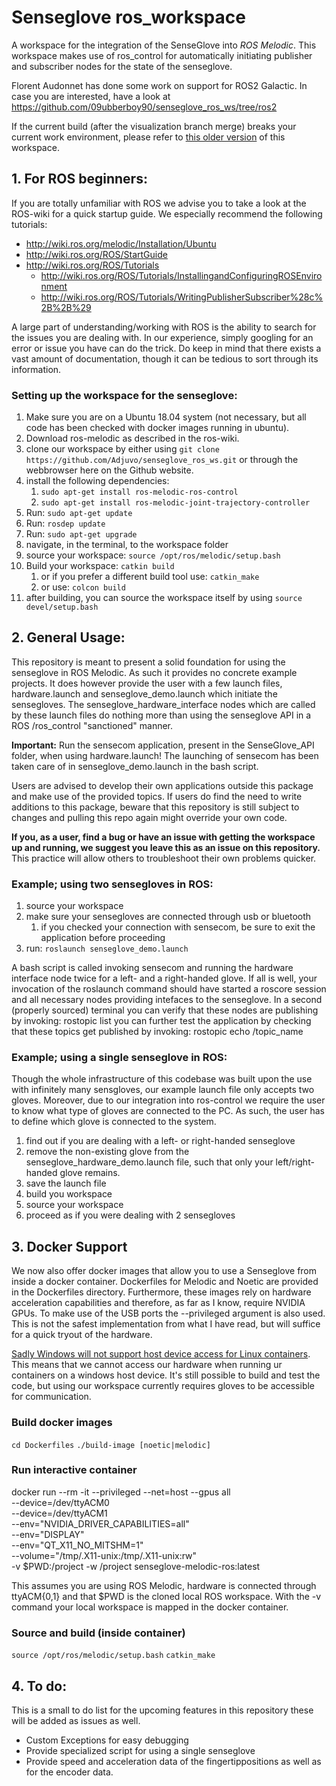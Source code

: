 # Senseglove ros_workspace
A workspace for the integration of the SenseGlove into _ROS Melodic_.
This workspace makes use of ros_control for automatically initiating publisher and subscriber nodes for the state of the senseglove.

Florent Audonnet has done some work on support for ROS2 Galactic. In case you are interested, have a look at https://github.com/09ubberboy90/senseglove_ros_ws/tree/ros2

If the current build (after the visualization branch merge) breaks your current work environment, please refer to [this older version](https://github.com/Adjuvo/senseglove_ros_ws/commit/f0126b165fc865e1ce0be19db2f68bf725c221da) of this workspace. 


## 1. For ROS beginners: ##
If you are totally unfamiliar with ROS we advise you to take a look at the ROS-wiki for a quick startup guide.
We especially recommend the following tutorials:
* http://wiki.ros.org/melodic/Installation/Ubuntu
* http://wiki.ros.org/ROS/StartGuide
* http://wiki.ros.org/ROS/Tutorials
    * http://wiki.ros.org/ROS/Tutorials/InstallingandConfiguringROSEnvironment
    * http://wiki.ros.org/ROS/Tutorials/WritingPublisherSubscriber%28c%2B%2B%29

A large part of understanding/working with ROS is the ability to search for the issues you are dealing with.
In our experience, simply googling for an error or issue you have can do the trick. Do keep in mind that there exists a
vast amount of documentation, though it can be tedious to sort through its information.

### Setting up the workspace for the senseglove: ###
1. Make sure you are on a Ubuntu 18.04 system (not necessary, but all code has been checked with docker images running in ubuntu).
2. Download ros-melodic as described in the ros-wiki.
3. clone our workspace by either using `git clone https://github.com/Adjuvo/senseglove_ros_ws.git` or through the webbrowser here on the Github website.
4. install the following dependencies:
    1. `sudo apt-get install ros-melodic-ros-control`
    2. `sudo apt-get install ros-melodic-joint-trajectory-controller`
5. Run: `sudo apt-get update`
6. Run: `rosdep update`
7. Run: `sudo apt-get upgrade`
8. navigate, in the terminal, to the workspace folder
9. source your workspace: `source /opt/ros/melodic/setup.bash`
10. Build your workspace: `catkin build`
    1. or if you prefer a different build tool use: `catkin_make`
    2. or use: `colcon build`
11. after building, you can source the workspace itself by using `source devel/setup.bash`

## 2. General Usage: ##
This repository is meant to present a solid foundation for using the senseglove in ROS Melodic. As such it provides no
concrete example projects. It does however provide the user with a few launch files, hardware.launch and senseglove_demo.launch
which initiate the sensegloves.
The senseglove_hardware_interface nodes which are called by these launch files do nothing more than using the senseglove API
in a ROS /ros_control "sanctioned" manner.

__Important:__ Run the sensecom application, present in the SenseGlove_API folder, when using hardware.launch! The launching of sensecom
has been taken care of in senseglove_demo.launch in the bash script.

Users are advised to develop their own applications outside this package and make use of the provided topics. If users do find the need to 
write additions to this package, beware that this repository is still subject to changes and pulling this repo again might override your own code.

**If you, as a user, find a bug or have an issue with getting the workspace up and running, we suggest you leave this as an issue on this repository.**
This practice will allow others to troubleshoot their own problems quicker.

### Example; using two sensegloves in ROS: ###
1. source your workspace
2. make sure your sensegloves are connected through usb or bluetooth
    1. if you checked your connection with sensecom, be sure to exit the application before proceeding
3. run: `roslaunch senseglove_demo.launch`

A bash script is called invoking sensecom and running the hardware interface node twice for a left- and a right-handed glove.
If all is well, your invocation of the roslaunch command should have started a roscore session and all necessary nodes providing intefaces to the senseglove.
In a second (properly sourced) terminal you can verify that these nodes are publishing by invoking: rostopic list
you can further test the application by checking that these topics get published by invoking: rostopic echo /topic_name

### Example; using a single senseglove in ROS: ###
Though the whole infrastructure of this codebase was built upon the use with infinitely many sensgloves, our example launch file only accepts two gloves.
Moreover, due to our integration into ros-control we require the user to know what type of gloves are connected to the PC.
As such, the user has to define which glove is connected to the system.

1. find out if you are dealing with a left- or right-handed senseglove
2. remove the non-existing glove from the senseglove_hardware_demo.launch file, such that only your left/right-handed glove remains.
3. save the launch file
4. build you workspace
5. source your workspace
6. proceed as if you were dealing with 2 sensegloves

## 3. Docker Support ##
We now also offer docker images that allow you to use a Senseglove from inside a
docker container. Dockerfiles for Melodic and Noetic are provided in the
Dockerfiles directory. Furthermore, these images rely on hardware acceleration
capabilities and therefore, as far as I know, require NVIDIA GPUs. To make use
of the USB ports the --privileged argument is also used. This is not the safest
implementation from what I have read, but will suffice for a quick tryout of the
hardware.

[Sadly Windows will not support host device access for Linux containers](https://docs.microsoft.com/en-us/virtualization/windowscontainers/deploy-containers/hardware-devices-in-containers). This means that we cannot access our hardware when running ur containers on a windows host device. It's still possible to build and test the code, but using our workspace currently requires gloves to be accessible for communication.

### Build docker images
``cd Dockerfiles``
``./build-image [noetic|melodic]``

### Run interactive container
docker run --rm -it --privileged --net=host --gpus all \
    --device=/dev/ttyACM0 \
    --device=/dev/ttyACM1 \
    --env="NVIDIA_DRIVER_CAPABILITIES=all" \
    --env="DISPLAY" \
    --env="QT_X11_NO_MITSHM=1" \
    --volume="/tmp/.X11-unix:/tmp/.X11-unix:rw" \
    -v $PWD:/project -w /project senseglove-melodic-ros:latest

This assumes you are using ROS Melodic, hardware is connected through ttyACM{0,1} and
that $PWD is the cloned local ROS workspace. With the -v command your local
workspace is mapped in the docker container.

### Source and build (inside container)
``source /opt/ros/melodic/setup.bash``
``catkin_make``

## 4. To do: ##
This is a small to do list for the upcoming features in this repository these will be added as issues as well.
* Custom Exceptions for easy debugging
* Provide specialized script for using a single senseglove
* Provide speed and acceleration data of the fingertippositions as well as for the encoder data.
